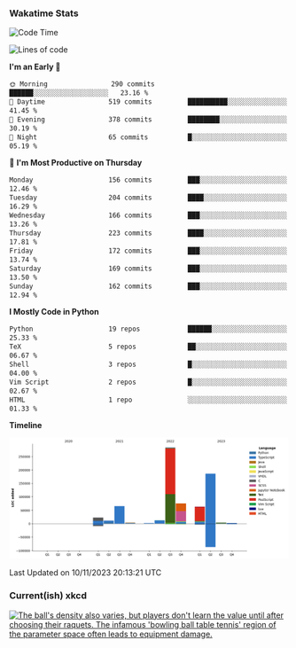### Wakatime Stats
<!--START_SECTION:waka-->
![Code Time](http://img.shields.io/badge/Code%20Time-2%2C125%20hrs%2039%20mins-blue)

![Lines of code](https://img.shields.io/badge/From%20Hello%20World%20I%27ve%20Written-729.8%20thousand%20lines%20of%20code-blue)

**I'm an Early 🐤** 

```text
🌞 Morning                290 commits         ██████░░░░░░░░░░░░░░░░░░░   23.16 % 
🌆 Daytime                519 commits         ██████████░░░░░░░░░░░░░░░   41.45 % 
🌃 Evening                378 commits         ████████░░░░░░░░░░░░░░░░░   30.19 % 
🌙 Night                  65 commits          █░░░░░░░░░░░░░░░░░░░░░░░░   05.19 % 
```
📅 **I'm Most Productive on Thursday** 

```text
Monday                   156 commits         ███░░░░░░░░░░░░░░░░░░░░░░   12.46 % 
Tuesday                  204 commits         ████░░░░░░░░░░░░░░░░░░░░░   16.29 % 
Wednesday                166 commits         ███░░░░░░░░░░░░░░░░░░░░░░   13.26 % 
Thursday                 223 commits         ████░░░░░░░░░░░░░░░░░░░░░   17.81 % 
Friday                   172 commits         ███░░░░░░░░░░░░░░░░░░░░░░   13.74 % 
Saturday                 169 commits         ███░░░░░░░░░░░░░░░░░░░░░░   13.50 % 
Sunday                   162 commits         ███░░░░░░░░░░░░░░░░░░░░░░   12.94 % 
```


**I Mostly Code in Python** 

```text
Python                   19 repos            ██████░░░░░░░░░░░░░░░░░░░   25.33 % 
TeX                      5 repos             ██░░░░░░░░░░░░░░░░░░░░░░░   06.67 % 
Shell                    3 repos             █░░░░░░░░░░░░░░░░░░░░░░░░   04.00 % 
Vim Script               2 repos             █░░░░░░░░░░░░░░░░░░░░░░░░   02.67 % 
HTML                     1 repo              ░░░░░░░░░░░░░░░░░░░░░░░░░   01.33 % 
```



**Timeline**

![Lines of Code chart](https://raw.githubusercontent.com/joshuajeschek/joshuajeschek/main/assets/bar_graph.png)


 Last Updated on 10/11/2023 20:13:21 UTC
<!--END_SECTION:waka-->

### Current(ish) xkcd
<a id="xkcd-a" title="The ball's density also varies, but players don't learn the value until after choosing their raquets. The infamous 'bowling ball table tennis' region of the parameter space often leads to equipment damage." href="https://www.xkcd.com" target="_blank">
        <img align="center" id="xkcd-img" src="https://imgs.xkcd.com/comics/parameterball.png" alt="The ball's density also varies, but players don't learn the value until after choosing their raquets. The infamous 'bowling ball table tennis' region of the parameter space often leads to equipment damage." height=300 />
</a>
